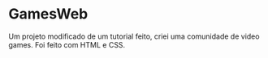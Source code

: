 # GamesWeb
Um projeto modificado de um tutorial feito, criei uma comunidade de video games. Foi feito com HTML e CSS.
